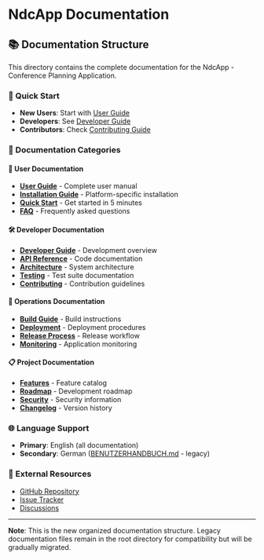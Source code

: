 # NdcApp Documentation

## 📚 Documentation Structure

This directory contains the complete documentation for the NdcApp - Conference Planning Application.

### 🚀 Quick Start
- **New Users**: Start with [User Guide](user-guide/README.md)
- **Developers**: See [Developer Guide](developer-guide/README.md)
- **Contributors**: Check [Contributing Guide](developer-guide/CONTRIBUTING.md)

### 📖 Documentation Categories

#### 👥 User Documentation
- [**User Guide**](user-guide/README.md) - Complete user manual
- [**Installation Guide**](user-guide/INSTALLATION.md) - Platform-specific installation
- [**Quick Start**](user-guide/QUICK_START.md) - Get started in 5 minutes
- [**FAQ**](user-guide/FAQ.md) - Frequently asked questions

#### 🛠️ Developer Documentation  
- [**Developer Guide**](developer-guide/README.md) - Development overview
- [**API Reference**](developer-guide/API.md) - Code documentation
- [**Architecture**](developer-guide/ARCHITECTURE.md) - System architecture
- [**Testing**](developer-guide/TESTING.md) - Test suite documentation
- [**Contributing**](developer-guide/CONTRIBUTING.md) - Contribution guidelines

#### 🚀 Operations Documentation
- [**Build Guide**](operations/BUILD.md) - Build instructions
- [**Deployment**](operations/DEPLOYMENT.md) - Deployment procedures
- [**Release Process**](operations/RELEASE.md) - Release workflow
- [**Monitoring**](operations/MONITORING.md) - Application monitoring

#### 📋 Project Documentation
- [**Features**](project/FEATURES.md) - Feature catalog
- [**Roadmap**](project/ROADMAP.md) - Development roadmap
- [**Security**](project/SECURITY.md) - Security information
- [**Changelog**](project/CHANGELOG.md) - Version history

### 🌐 Language Support
- **Primary**: English (all documentation)
- **Secondary**: German ([BENUTZERHANDBUCH.md](../BENUTZERHANDBUCH.md) - legacy)

### 🔗 External Resources
- [GitHub Repository](https://github.com/rsutter98/NdcApp)
- [Issue Tracker](https://github.com/rsutter98/NdcApp/issues)
- [Discussions](https://github.com/rsutter98/NdcApp/discussions)

---

**Note**: This is the new organized documentation structure. Legacy documentation files remain in the root directory for compatibility but will be gradually migrated.